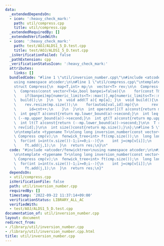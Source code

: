 ```yaml
---
data:
  _extendedDependsOn:
  - icon: ':heavy_check_mark:'
    path: util/compress.cpp
    title: util/compress.cpp
  _extendedRequiredBy: []
  _extendedVerifiedWith:
  - icon: ':heavy_check_mark:'
    path: test/AOJ/ALDS1_5_D.test.cpp
    title: test/AOJ/ALDS1_5_D.test.cpp
  _isVerificationFailed: false
  _pathExtension: cpp
  _verificationStatusIcon: ':heavy_check_mark:'
  attributes:
    links: []
  bundledCode: "#line 1 \"util/inversion_number.cpp\"\n#include <atcoder/fenwicktree>\n\
    using namespace atcoder;\n\n#line 1 \"util/compress.cpp\"\ntemplate<typename T>\n\
    struct Compress{\n  map<T,int> mp;\n  vector<T> rev;\n\n  Compress()=default;\n\
    \  Compress(const vector<T>&v,bool banpei=false){\n    for(const T&a:v)mp[a];\n\
    \    if(banpei)mp[numeric_limits<T>::max()],mp[numeric_limits<T>::min()];\n  \
    \  build();\n  }\n  \n  void add(T a){ mp[a]; }\n  void build(){\n    int cnt=0;\n\
    \    rev.resize(mp.size());\n    for(auto&[val,id]:mp){\n      rev[cnt]=val;\n\
    \      id=cnt++;\n    }\n  }\n\n  int operator[](T a)const{return mp.at(a);}\n\
    \  int geq(T a)const{return mp.lower_bound(a)->second;}\n  int leq(T a)const{return\
    \ (--mp.upper_bound(a))->second;}\n  int gt(T a)const{return mp.upper_bound(a)->second;}\n\
    \  int lt(T a)const{return (--mp.lower_bound(a))->second;}\n\n  T r(int id)const{return\
    \ rev[id];}\n\n  int size()const{return mp.size();}\n};\n#line 5 \"util/inversion_number.cpp\"\
    \n\ntemplate <typename T>\nlong long inversion_number(const vector<T> &v){\n \
    \ Compress cmp(v);\n  fenwick_tree<int> ft(cmp.size());\n  long long res=0;\n\
    \  for(int i=int(v.size())-1;i>=0;i--){\n    int j=cmp[v[i]];\n    res+=ft.sum(0,j);\n\
    \    ft.add(j,1);\n  }\n  return res;\n}\n"
  code: "#include <atcoder/fenwicktree>\nusing namespace atcoder;\n\n#include \"util/compress.cpp\"\
    \n\ntemplate <typename T>\nlong long inversion_number(const vector<T> &v){\n \
    \ Compress cmp(v);\n  fenwick_tree<int> ft(cmp.size());\n  long long res=0;\n\
    \  for(int i=int(v.size())-1;i>=0;i--){\n    int j=cmp[v[i]];\n    res+=ft.sum(0,j);\n\
    \    ft.add(j,1);\n  }\n  return res;\n}"
  dependsOn:
  - util/compress.cpp
  isVerificationFile: false
  path: util/inversion_number.cpp
  requiredBy: []
  timestamp: '2022-09-22 11:37:14+09:00'
  verificationStatus: LIBRARY_ALL_AC
  verifiedWith:
  - test/AOJ/ALDS1_5_D.test.cpp
documentation_of: util/inversion_number.cpp
layout: document
redirect_from:
- /library/util/inversion_number.cpp
- /library/util/inversion_number.cpp.html
title: util/inversion_number.cpp
---
```

